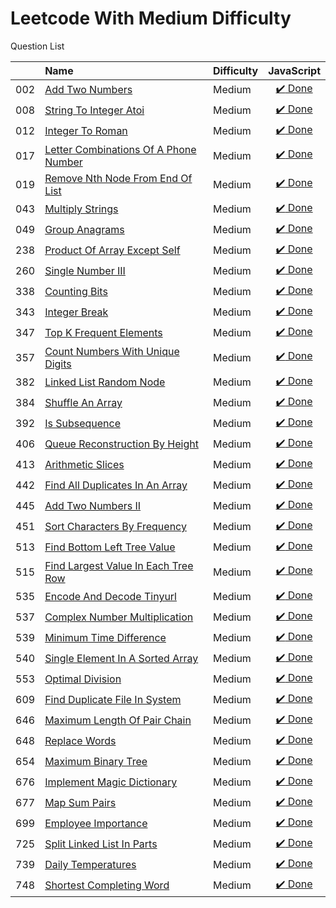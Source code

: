# Leetcode With Medium Difficulty
Question List

| |Name|Difficulty| JavaScript |
|---|:----|:----|:---:
002|[Add Two Numbers](https://leetcode.com/problems/add-two-numbers/description/)|Medium|[:heavy_check_mark: Done](https://github.com/lon-yang/leetcode/blob/master/Medium/002_Add%20Two%20Numbers.js)
008|[String To Integer Atoi](https://leetcode.com/problems/string-to-integer-atoi/description/)|Medium|[:heavy_check_mark: Done](https://github.com/lon-yang/leetcode/blob/master/Medium/008_String%20to%20Integer%20(atoi).js)
012|[Integer To Roman](https://leetcode.com/problems/integer-to-roman/description/)|Medium|[:heavy_check_mark: Done](https://github.com/lon-yang/leetcode/blob/master/Medium/012_Integer%20to%20Roman.js)
017|[Letter Combinations Of A Phone Number](https://leetcode.com/problems/letter-combinations-of-a-phone-number/description/)|Medium|[:heavy_check_mark: Done](https://github.com/lon-yang/leetcode/blob/master/Medium/017_Letter%20Combinations%20of%20a%20Phone%20Number.js)
019|[Remove Nth Node From End Of List](https://leetcode.com/problems/remove-nth-node-from-end-of-list/description/)|Medium|[:heavy_check_mark: Done](https://github.com/lon-yang/leetcode/blob/master/Medium/019_Remove%20Nth%20Node%20From%20End%20of%20List.js)
043|[Multiply Strings](https://leetcode.com/problems/multiply-strings/description/)|Medium|[:heavy_check_mark: Done](https://github.com/lon-yang/leetcode/blob/master/Medium/043_Multiply%20Strings.js)
049|[Group Anagrams](https://leetcode.com/problems/group-anagrams/description/)|Medium|[:heavy_check_mark: Done](https://github.com/lon-yang/leetcode/blob/master/Medium/049_Group%20Anagrams.js)
238|[Product Of Array Except Self](https://leetcode.com/problems/product-of-array-except-self/description/)|Medium|[:heavy_check_mark: Done](https://github.com/lon-yang/leetcode/blob/master/Medium/238_Product%20of%20Array%20Except%20Self.js)
260|[Single Number III](https://leetcode.com/problems/single-number-iii/#/description)|Medium|[:heavy_check_mark: Done](https://github.com/lon-yang/leetcode/blob/master/Medium/260_SingleNumberIII.js)
338|[Counting Bits](https://leetcode.com/problems/counting-bits/#/description)|Medium|[:heavy_check_mark: Done](https://github.com/lon-yang/leetcode/blob/master/Medium/338_CountingBits.js)
343|[Integer Break](https://leetcode.com/problems/integer-break/description/)|Medium|[:heavy_check_mark: Done](https://github.com/lon-yang/leetcode/blob/master/Medium/343_Integer%20Break.js)
347|[Top K Frequent Elements](https://leetcode.com/problems/top-k-frequent-elements/description/)|Medium|[:heavy_check_mark: Done](https://github.com/lon-yang/leetcode/blob/master/Medium/347_Top%20K%20Frequent%20Elements.js)
357|[Count Numbers With Unique Digits](https://leetcode.com/problems/count-numbers-with-unique-digits/description/)|Medium|[:heavy_check_mark: Done](https://github.com/lon-yang/leetcode/blob/master/Medium/357_Count%20Numbers%20with%20Unique%20Digits.js)
382|[Linked List Random Node](https://leetcode.com/problems/linked-list-random-node/description/)|Medium|[:heavy_check_mark: Done](https://github.com/lon-yang/leetcode/blob/master/Medium/382_Linked%20List%20Random%20Node.js)
384|[Shuffle An Array](https://leetcode.com/problems/shuffle-an-array/description/)|Medium|[:heavy_check_mark: Done](https://github.com/lon-yang/leetcode/blob/master/Medium/384_Shuffle%20an%20Array.js)
392|[Is Subsequence](https://leetcode.com/problems/is-subsequence/description/)|Medium|[:heavy_check_mark: Done](https://github.com/lon-yang/leetcode/blob/master/Medium/392_Is%20Subsequence.js)
406|[Queue Reconstruction By Height](https://leetcode.com/problems/queue-reconstruction-by-height/description/)|Medium|[:heavy_check_mark: Done](https://github.com/lon-yang/leetcode/blob/master/Medium/406_Queue%20Reconstruction%20by%20Height.js)
413|[Arithmetic Slices](https://leetcode.com/problems/arithmetic-slices/description/)|Medium|[:heavy_check_mark: Done](https://github.com/lon-yang/leetcode/blob/master/Medium/413_Arithmetic%20Slices.js)
442|[Find All Duplicates In An Array](https://leetcode.com/problems/find-all-duplicates-in-an-array/#/description)|Medium|[:heavy_check_mark: Done](https://github.com/lon-yang/leetcode/blob/master/Medium/442_FindAllDuplicatesInAnArray.js)
445|[Add Two Numbers II](https://leetcode.com/problems/add-two-numbers-ii/description/)|Medium|[:heavy_check_mark: Done](https://github.com/lon-yang/leetcode/blob/master/Medium/445_Add%20Two%20Numbers%20II.js)
451|[Sort Characters By Frequency](https://leetcode.com/problems/sort-characters-by-frequency/description/)|Medium|[:heavy_check_mark: Done](https://github.com/lon-yang/leetcode/blob/master/Medium/451_Sort%20Characters%20By%20Frequency.js)
513|[Find Bottom Left Tree Value](https://leetcode.com/problems/find-bottom-left-tree-value/#/description)|Medium|[:heavy_check_mark: Done](https://github.com/lon-yang/leetcode/blob/master/Medium/513_FindBottomLeftTreeValue.js)
515|[Find Largest Value In Each Tree Row](https://leetcode.com/problems/find-largest-value-in-each-tree-row/#/description)|Medium|[:heavy_check_mark: Done](https://github.com/lon-yang/leetcode/blob/master/Medium/515_FindLargestValueInEachTreeRow.js)
535|[Encode And Decode Tinyurl](https://leetcode.com/problems/encode-and-decode-tinyurl/description/)|Medium|[:heavy_check_mark: Done](https://github.com/lon-yang/leetcode/blob/master/Medium/535_Encode%20and%20Decode%20TinyURL.js)
537|[Complex Number Multiplication](https://leetcode.com/problems/complex-number-multiplication/description/)|Medium|[:heavy_check_mark: Done](https://github.com/lon-yang/leetcode/blob/master/Medium/537_Complex%20Number%20Multiplication.js)
539|[Minimum Time Difference](https://leetcode.com/problems/minimum-time-difference/description/)|Medium|[:heavy_check_mark: Done](https://github.com/lon-yang/leetcode/blob/master/Medium/539_Minimum%20Time%20Difference.js)
540|[Single Element In A Sorted Array](https://leetcode.com/problems/single-element-in-a-sorted-array/#/description)|Medium|[:heavy_check_mark: Done](https://github.com/lon-yang/leetcode/blob/master/Medium/540_SingleElementInASortedArray.js)
553|[Optimal Division](https://leetcode.com/problems/optimal-division/description/)|Medium|[:heavy_check_mark: Done](https://github.com/lon-yang/leetcode/blob/master/Medium/553_Optimal%20Division.js)
609|[Find Duplicate File In System](https://leetcode.com/problems/find-duplicate-file-in-system/#/description)|Medium|[:heavy_check_mark: Done](https://github.com/lon-yang/leetcode/blob/master/Medium/609_FindDuplicateFileInSystem.js)
646|[Maximum Length Of Pair Chain](https://leetcode.com/problems/maximum-length-of-pair-chain/description/)|Medium|[:heavy_check_mark: Done](https://github.com/lon-yang/leetcode/blob/master/Medium/646_Maximum%20Length%20of%20Pair%20Chain.js)
648|[Replace Words](https://leetcode.com/problems/replace-words/#/description)|Medium|[:heavy_check_mark: Done](https://github.com/lon-yang/leetcode/blob/master/Medium/648_Replace%20Words.js)
654|[Maximum Binary Tree](https://leetcode.com/problems/maximum-binary-tree/description/)|Medium|[:heavy_check_mark: Done](https://github.com/lon-yang/leetcode/blob/master/Medium/654_Maximum%20Binary%20Tree.js)
676|[Implement Magic Dictionary](https://leetcode.com/problems/implement-magic-dictionary/description/)|Medium|[:heavy_check_mark: Done](https://github.com/lon-yang/leetcode/blob/master/Medium/676_Implement%20Magic%20Dictionary.js)
677|[Map Sum Pairs](https://leetcode.com/problems/map-sum-pairs/description/)|Medium|[:heavy_check_mark: Done](https://github.com/lon-yang/leetcode/blob/master/Medium/677_Map%20Sum%20Pairs.js)
699|[Employee Importance](https://leetcode.com/problems/employee-importance/description/)|Medium|[:heavy_check_mark: Done](https://github.com/lon-yang/leetcode/blob/master/Medium/699_Employee%20Importance.cpp)
725|[Split Linked List In Parts](https://leetcode.com/problems/split-linked-list-in-parts/description/)|Medium|[:heavy_check_mark: Done](https://github.com/lon-yang/leetcode/blob/master/Medium/725_Split%20Linked%20List%20in%20Parts.js)
739|[Daily Temperatures](https://leetcode.com/problems/daily-temperatures/description/)|Medium|[:heavy_check_mark: Done](https://github.com/lon-yang/leetcode/blob/master/Medium/739_Daily%20Temperatures.js)
748|[Shortest Completing Word](https://leetcode.com/problems/shortest-completing-word/description/)|Medium|[:heavy_check_mark: Done](https://github.com/lon-yang/leetcode/blob/master/Medium/748_Shortest%20Completing%20Word.js)